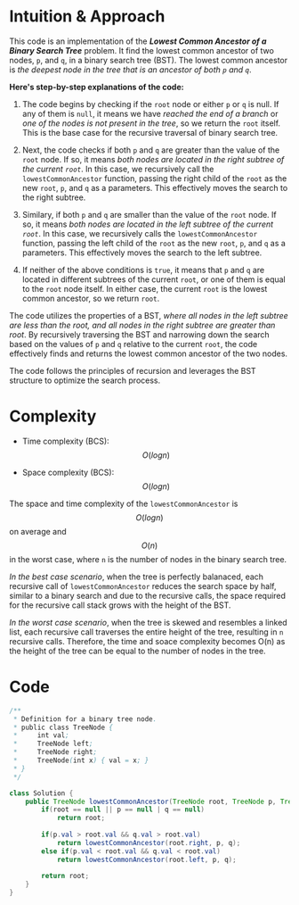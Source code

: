 # Intuition & Approach
This code is an implementation of the ***Lowest Common Ancestor of a Binary Search Tree*** problem. It find the lowest common ancestor of two nodes, `p`, and `q`, in a binary search tree (BST). The lowest common ancestor is *the deepest node in the tree that is an ancestor of both `p` and  `q`*.

**Here's step-by-step explanations of the code:**

1. The code begins by checking if the `root` node or either `p` or `q` is null. If any of them is `null`, it means we have *reached the end of a branch* or *one of the nodes is not present in the tree*, so we return the `root` itself. This is the base case for the recursive traversal of binary search tree.

2. Next, the code checks if both `p` and `q` are greater than the value of the `root` node. If so, it means *both nodes are located in the right subtree of the current `root`*. In this case, we recursively call the `lowestCommonAncestor` function, passing the right child of the `root` as the new `root`, `p`, and `q` as a parameters. This effectively moves the search to the right subtree.

3. Similary, if both `p` and `q` are smaller than the value of the `root` node. If so, it means *both nodes are located in the left subtree of the current `root`*. In this case, we recursively calls the `lowestCommonAncestor` function, passing the left child of the `root` as the new `root`, `p`, and `q` as a parameters. This effectively moves the search to the left subtree.

4. If neither of the above conditions is `true`, it means that `p` and `q` are located in different subtrees of the current `root`, or one of them is equal to the `root` node itself. In either case, the current `root` is the lowest common ancestor, so we return `root`.

The code utilizes the properties of a BST, *where all nodes in the left subtree are less than the root, and all nodes in the right subtree are greater than root*. By recursively traversing the BST and narrowing down the search based on the values of `p` and `q` relative to the current `root`, the code effectively finds and returns the lowest common ancestor of the two nodes.

The code follows the principles of recursion and leverages the BST structure to optimize the search process.

# Complexity
- Time complexity (BCS): $$O(logn)$$
<!-- Add your time complexity here, e.g. $$O(n)$$ -->

- Space complexity (BCS): $$O(logn)$$
<!-- Add your space complexity here, e.g. $$O(n)$$ -->

The space and time complexity of the `lowestCommonAncestor` is $$O(logn)$$ on average and $$O(n)$$ in the worst case, where `n` is the number of nodes in the binary search tree.

*In the best case scenario*, when the tree is perfectly balanaced, each recursive call of `lowestCommonAncestor` reduces the search space by half, similar to a binary search and due to the recursive calls, the space required for the recursive call stack grows with the height of the BST.

*In the worst case scenario*, when the tree is skewed and resembles a linked list, each recursive call traverses the entire height of the tree, resulting in `n` recursive calls. Therefore, the time and soace complexity becomes O(n) as the height of the tree can be equal to the number of nodes in the tree.

# Code
``` java []
/**
 * Definition for a binary tree node.
 * public class TreeNode {
 *     int val;
 *     TreeNode left;
 *     TreeNode right;
 *     TreeNode(int x) { val = x; }
 * }
 */

class Solution {
    public TreeNode lowestCommonAncestor(TreeNode root, TreeNode p, TreeNode q) {
        if(root == null || p == null | q == null)
            return root;
        
        if(p.val > root.val && q.val > root.val)
            return lowestCommonAncestor(root.right, p, q);
        else if(p.val < root.val && q.val < root.val)
            return lowestCommonAncestor(root.left, p, q);
        
        return root;
    }
}
```

